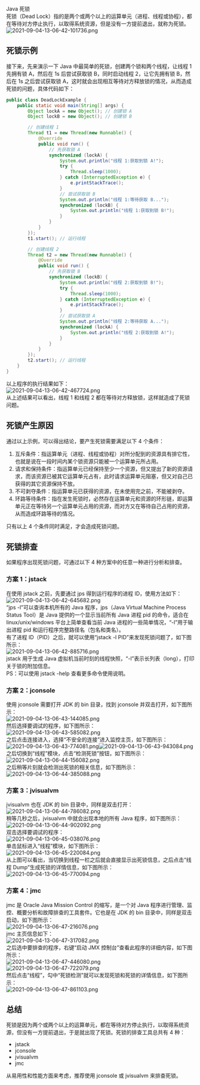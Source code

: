 Java 死锁<br />死锁（Dead Lock）指的是两个或两个以上的运算单元（进程、线程或协程），都在等待对方停止执行，以取得系统资源，但是没有一方提前退出，就称为死锁。<br />![2021-09-04-13-06-42-101736.png](https://cdn.nlark.com/yuque/0/2021/png/396745/1630732010050-41be1462-c4e6-441c-8f44-e55d8682421a.png#clientId=u9e81bf32-1874-4&from=ui&id=u7d24d61a&originHeight=606&originWidth=938&originalType=binary&ratio=1&size=87182&status=done&style=shadow&taskId=u3597fcf3-72d5-4791-be90-a6dc19503b6)
<a name="loFPK"></a>
## 死锁示例
接下来，先来演示一下 Java 中最简单的死锁，创建两个锁和两个线程，让线程 1 先拥有锁 A，然后在 1s 后尝试获取锁 B，同时启动线程 2，让它先拥有锁 B，然后在 1s 之后尝试获取锁 A，这时就会出现相互等待对方释放锁的情况，从而造成死锁的问题，具体代码如下：
```java
public class DeadLockExample {
    public static void main(String[] args) {
        Object lockA = new Object(); // 创建锁 A
        Object lockB = new Object(); // 创建锁 B

        // 创建线程 1
        Thread t1 = new Thread(new Runnable() {
            @Override
            public void run() {
                // 先获取锁 A
                synchronized (lockA) {
                    System.out.println("线程 1:获取到锁 A!");
                    try {
                        Thread.sleep(1000);
                    } catch (InterruptedException e) {
                        e.printStackTrace();
                    }
                    // 尝试获取锁 B
                    System.out.println("线程 1:等待获取 B...");
                    synchronized (lockB) {
                        System.out.println("线程 1:获取到锁 B!");
                    }
                }
            }
        });
        t1.start(); // 运行线程

        // 创建线程 2
        Thread t2 = new Thread(new Runnable() {
            @Override
            public void run() {
                // 先获取锁 B
                synchronized (lockB) {
                    System.out.println("线程 2:获取到锁 B!");
                    try {
                        Thread.sleep(1000);
                    } catch (InterruptedException e) {
                        e.printStackTrace();
                    }
                    // 尝试获取锁 A
                    System.out.println("线程 2:等待获取 A...");
                    synchronized (lockA) {
                        System.out.println("线程 2:获取到锁 A!");
                    }
                }
            }
        });
        t2.start(); // 运行线程
    }
}
```
以上程序的执行结果如下：<br />![2021-09-04-13-06-42-467724.png](https://cdn.nlark.com/yuque/0/2021/png/396745/1630732029398-13992479-b39a-4927-9fc7-dbca1d445733.png#clientId=u9e81bf32-1874-4&from=ui&id=uf53442f1&originHeight=316&originWidth=758&originalType=binary&ratio=1&size=20439&status=done&style=none&taskId=u216a35db-96bc-4429-a589-4215def4e0e)<br />从上述结果可以看出，线程 1 和线程 2 都在等待对方释放锁，这样就造成了死锁问题。
<a name="q3Ba8"></a>
## 死锁产生原因
通过以上示例，可以得出结论，要产生死锁需要满足以下 4 个条件：

1. 互斥条件：指运算单元（进程、线程或协程）对所分配到的资源具有排它性，也就是说在一段时间内某个锁资源只能被一个运算单元所占用。
2. 请求和保持条件：指运算单元已经保持至少一个资源，但又提出了新的资源请求，而该资源已被其它运算单元占有，此时请求运算单元阻塞，但又对自己已获得的其它资源保持不放。
3. 不可剥夺条件：指运算单元已获得的资源，在未使用完之前，不能被剥夺。
4. 环路等待条件：指在发生死锁时，必然存在运算单元和资源的环形链，即运算单元正在等待另一个运算单元占用的资源，而对方又在等待自己占用的资源，从而造成环路等待的情况。

只有以上 4 个条件同时满足，才会造成死锁问题。
<a name="cNHWq"></a>
## 死锁排查
如果程序出现死锁问题，可通过以下 4 种方案中的任意一种进行分析和排查。
<a name="Ve6yl"></a>
### 方案 1：jstack
在使用 jstack 之前，先要通过 jps 得到运行程序的进程 ID，使用方法如下：<br />![2021-09-04-13-06-42-645682.png](https://cdn.nlark.com/yuque/0/2021/png/396745/1630732029413-4e59e952-6240-438e-949e-518da71fbf4b.png#clientId=u9e81bf32-1874-4&from=ui&id=lvXay&originHeight=669&originWidth=1080&originalType=binary&ratio=1&size=44814&status=done&style=none&taskId=u95298e10-ac2e-44ed-9459-79dddc7b9d6)<br />“jps -l”可以查询本机所有的 Java 程序，jps（Java Virtual Machine Process Status Tool）是 Java 提供的一个显示当前所有 Java 进程 pid 的命令，适合在 linux/unix/windows 平台上简单查看当前 Java 进程的一些简单情况，“-l”用于输出进程 pid 和运行程序完整路径名（包名和类名）。<br />有了进程 ID（PID）之后，就可以使用“jstack -l PID”来发现死锁问题了，如下图所示：<br />![2021-09-04-13-06-42-885716.png](https://cdn.nlark.com/yuque/0/2021/png/396745/1630732056904-6d2669f5-433a-4f41-8313-06658d36f593.png#clientId=u9e81bf32-1874-4&from=ui&id=u2fcaa5a4&originHeight=836&originWidth=1080&originalType=binary&ratio=1&size=328092&status=done&style=none&taskId=uc895f745-240f-425c-ab3a-8ad8d75e6ed)<br />jstack 用于生成 Java 虚拟机当前时刻的线程快照，“-l”表示长列表（long），打印关于锁的附加信息。<br />PS：可以使用 jstack -help 查看更多命令使用说明。
<a name="DYaku"></a>
### 方案 2：jconsole
使用 jconsole 需要打开 JDK 的 bin 目录，找到 jconsole 并双击打开，如下图所示：<br />![2021-09-04-13-06-43-144085.png](https://cdn.nlark.com/yuque/0/2021/png/396745/1630732056966-ef981d0f-b086-4f27-8817-36a1f27bc956.png#clientId=u9e81bf32-1874-4&from=ui&id=j2MAK&originHeight=751&originWidth=1080&originalType=binary&ratio=1&size=413663&status=done&style=none&taskId=u6c76419b-9f85-4d8b-b1e7-1980525afaa)<br />然后选择要调试的程序，如下图所示：<br />![2021-09-04-13-06-43-585082.png](https://cdn.nlark.com/yuque/0/2021/png/396745/1630732056807-5a860eb2-2d45-41ca-9cff-7b5b02ec7bb4.png#clientId=u9e81bf32-1874-4&from=ui&id=L0295&originHeight=900&originWidth=1080&originalType=binary&ratio=1&size=100916&status=done&style=none&taskId=u4ac05c0e-1353-42a2-910e-8f01457d39e)<br />之后点击连接进入，选择“不安全的连接”进入监控主页，如下图所示：<br />![2021-09-04-13-06-43-774081.png](https://cdn.nlark.com/yuque/0/2021/png/396745/1630732084749-8716c484-cfc9-4596-b6c0-1d5218cc574a.png#clientId=u9e81bf32-1874-4&from=ui&id=uadf9fd83&originHeight=900&originWidth=1080&originalType=binary&ratio=1&size=86367&status=done&style=none&taskId=u4b6a3e55-8ee4-42f2-b91e-a896e5ba083)![2021-09-04-13-06-43-943084.png](https://cdn.nlark.com/yuque/0/2021/png/396745/1630732084776-4b9e0c02-766a-4bba-b927-fd18719e0acd.png#clientId=u9e81bf32-1874-4&from=ui&id=u61d62145&originHeight=900&originWidth=1080&originalType=binary&ratio=1&size=110266&status=done&style=none&taskId=ub5da1788-f223-4e25-b19b-0c39ba334e4)<br />之后切换到“线程”模块，点击“检测死锁”按钮，如下图所示：<br />![2021-09-04-13-06-44-156082.png](https://cdn.nlark.com/yuque/0/2021/png/396745/1630732084788-00600985-c8e9-4631-b8b4-ad6e1818d0ed.png#clientId=u9e81bf32-1874-4&from=ui&id=MgM15&originHeight=900&originWidth=1080&originalType=binary&ratio=1&size=116810&status=done&style=none&taskId=uea2b96ed-2eee-4fb0-8258-ada920deb99)<br />之后稍等片刻就会检测出死锁的相关信息，如下图所示：<br />![2021-09-04-13-06-44-385088.png](https://cdn.nlark.com/yuque/0/2021/png/396745/1630732108343-f264936e-1a12-4231-bac3-2beca10fef73.png#clientId=u9e81bf32-1874-4&from=ui&id=u2e96bff0&originHeight=900&originWidth=1080&originalType=binary&ratio=1&size=121203&status=done&style=none&taskId=uffb26a07-7b2f-4bae-8dac-f53d3030549)
<a name="IlwCT"></a>
### 方案 3：jvisualvm
jvisualvm 也在 JDK 的 bin 目录中，同样是双击打开：<br />![2021-09-04-13-06-44-786082.png](https://cdn.nlark.com/yuque/0/2021/png/396745/1630732108521-a57081b0-9d9a-4b7d-b7e4-0bfd20c4ff71.png#clientId=u9e81bf32-1874-4&from=ui&id=RumJJ&originHeight=751&originWidth=1080&originalType=binary&ratio=1&size=403519&status=done&style=none&taskId=u67924424-82a5-4ae2-b361-0a68f6537ed)<br />稍等几秒之后，jvisualvm 中就会出现本地的所有 Java 程序，如下图所示：<br />![2021-09-04-13-06-44-902092.png](https://cdn.nlark.com/yuque/0/2021/png/396745/1630732108368-7a86fb2e-738e-49e2-8625-e2debcdadafd.png#clientId=u9e81bf32-1874-4&from=ui&id=YGpUH&originHeight=668&originWidth=1080&originalType=binary&ratio=1&size=86042&status=done&style=none&taskId=u74924eb5-f84e-4b8b-a538-18f0fd3fcf5)<br />双击选择要调试的程序：<br />![2021-09-04-13-06-45-038076.png](https://cdn.nlark.com/yuque/0/2021/png/396745/1630732133310-95c54e83-8388-4e2e-969f-dc4adc1ee97e.png#clientId=u9e81bf32-1874-4&from=ui&id=u5831c734&originHeight=668&originWidth=1080&originalType=binary&ratio=1&size=149217&status=done&style=none&taskId=u8c957900-5d7e-4114-a3ba-658421a15c9)<br />单击鼠标进入“线程”模块，如下图所示：<br />![2021-09-04-13-06-45-220084.png](https://cdn.nlark.com/yuque/0/2021/png/396745/1630732133343-5d1e97ae-98e9-48cb-9b5f-159b0bb61e9a.png#clientId=u9e81bf32-1874-4&from=ui&id=agWjj&originHeight=668&originWidth=1080&originalType=binary&ratio=1&size=190741&status=done&style=none&taskId=ud785a324-d1ac-4df2-93a4-caf5d36590b)<br />从上图可以看出，当切换到线程一栏之后就会直接显示出死锁信息，之后点击“线程 Dump”生成死锁的详情信息，如下图所示：<br />![2021-09-04-13-06-45-770094.png](https://cdn.nlark.com/yuque/0/2021/png/396745/1630732133363-0d8a8403-f6c6-423b-905e-9e584d546842.png#clientId=u9e81bf32-1874-4&from=ui&id=BvMJI&originHeight=668&originWidth=1080&originalType=binary&ratio=1&size=223520&status=done&style=none&taskId=uaf00da18-cfc8-4ac4-aae3-cc1b3121505)
<a name="i1w1r"></a>
### 方案 4：jmc
jmc 是 Oracle Java Mission Control 的缩写，是一个对 Java 程序进行管理、监控、概要分析和故障排查的工具套件。它也是在 JDK 的 bin 目录中，同样是双击启动，如下图所示：<br />![2021-09-04-13-06-47-216076.png](https://cdn.nlark.com/yuque/0/2021/png/396745/1630732165309-9ef73cd9-f263-4647-94f2-db2b7cc73983.png#clientId=u9e81bf32-1874-4&from=ui&id=u8ca495e9&originHeight=751&originWidth=1080&originalType=binary&ratio=1&size=413148&status=done&style=none&taskId=ud279498b-b57a-46a6-b6f5-f96e7c7e408)<br />jmc 主页信息如下：<br />![2021-09-04-13-06-47-317082.png](https://cdn.nlark.com/yuque/0/2021/png/396745/1630732165169-53efc8f9-d968-4531-bb79-e9f9787c99cc.png#clientId=u9e81bf32-1874-4&from=ui&id=LCSkQ&originHeight=657&originWidth=1080&originalType=binary&ratio=1&size=51449&status=done&style=none&taskId=ufe50e03d-007f-45f0-8e43-a0bc48c346d)<br />之后选中要排查的程序，右键“启动 JMX 控制台”查看此程序的详细内容，如下图所示：<br />![2021-09-04-13-06-47-446080.png](https://cdn.nlark.com/yuque/0/2021/png/396745/1630732165166-1a9e6a4b-3116-4576-afe8-e70f646d03cc.png#clientId=u9e81bf32-1874-4&from=ui&id=vgL4P&originHeight=460&originWidth=706&originalType=binary&ratio=1&size=35522&status=done&style=shadow&taskId=u1fad256a-87bb-4597-ad1a-b4ec162931e)<br />![2021-09-04-13-06-47-722079.png](https://cdn.nlark.com/yuque/0/2021/png/396745/1630732189733-1c992f76-cd7f-47f9-bc7a-86d86ab8a1d8.png#clientId=u9e81bf32-1874-4&from=ui&id=ubf293e01&originHeight=657&originWidth=1080&originalType=binary&ratio=1&size=218157&status=done&style=none&taskId=u96aaf9e3-d8cb-4cbe-a633-9820ba24bd3)<br />然后点击“线程”，勾中“死锁检测”就可以发现死锁和死锁的详情信息，如下图所示：<br />![2021-09-04-13-06-47-861103.png](https://cdn.nlark.com/yuque/0/2021/png/396745/1630732189741-c0471c74-73cc-4838-b779-3e8bbe472047.png#clientId=u9e81bf32-1874-4&from=ui&id=ECQeP&originHeight=657&originWidth=1080&originalType=binary&ratio=1&size=220570&status=done&style=none&taskId=u9c1205c2-9a6c-41b9-9d68-24c01d0fc19)
<a name="XrllZ"></a>
## 总结
死锁是因为两个或两个以上的运算单元，都在等待对方停止执行，以取得系统资源，但没有一方提前退出，于是就出现了死锁。死锁的排查工具总共有 4 种：

- jstack
- jconsole
- jvisualvm
- jmc

从易用性和性能方面来考虑，推荐使用 jconsole 或 jvisualvm 来排查死锁。
